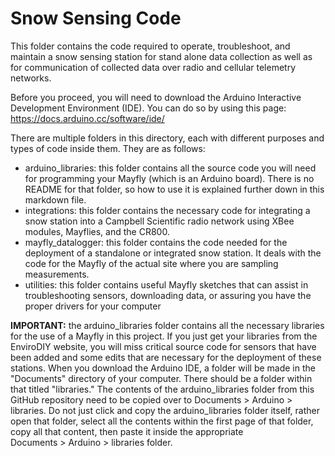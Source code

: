# Snow Sensing Code

This folder contains the code required to operate, troubleshoot, and maintain a snow sensing station for stand alone data collection as well as for communication of collected data over radio and cellular telemetry networks.  

Before you proceed, you will need to download the Arduino Interactive Development Environment (IDE). You can do so by using this page: https://docs.arduino.cc/software/ide/

There are multiple folders in this directory, each with different purposes and types of code inside them. They are as follows:
- arduino_libraries: this folder contains all the source code you will need for programming your Mayfly (which is an Arduino board). There is no README for that folder, so how to use it is explained further down in this markdown file.
- integrations: this folder contains the necessary code for integrating a snow station into a Campbell Scientific radio network using XBee modules, Mayflies, and the CR800.
- mayfly_datalogger: this folder contains the code needed for the deployment of a standalone or integrated snow station. It deals with the code for the Mayfly of the actual site where you are sampling measurements.
- utilities: this folder contains useful Mayfly sketches that can assist in troubleshooting sensors, downloading data, or assuring you have the proper drivers for your computer

**IMPORTANT:** the arduino_libraries folder contains all the necessary libraries for the use of a Mayfly in this project. If you just get your libraries from the EnviroDIY website, you will miss critical source code for sensors that have been added and some edits that are necessary for the deployment of these stations. When you download the Arduino IDE, a folder will be made in the "Documents" directory of your computer. There should be a folder within that titled "libraries." The contents of the arduino_libraries folder from this GitHub repository need to be copied over to Documents > Arduino > libraries. Do not just click and copy the arduino_libraries folder itself, rather open that folder, select all the contents within the first page of that folder, copy all that content, then paste it inside the appropriate  
Documents > Arduino > libraries folder.
